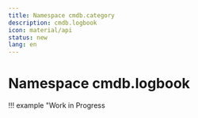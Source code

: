 ```yaml
---
title: Namespace cmdb.category
description: cmdb.logbook
icon: material/api
status: new
lang: en
---
```


# Namespace cmdb.logbook

!!! example "Work in Progress
